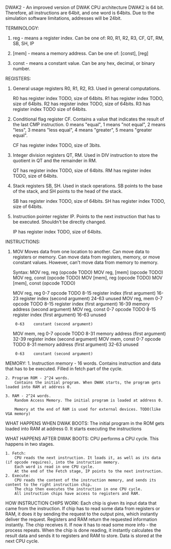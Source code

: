 DWAK2 - An improved version of DWAK CPU architecture
DWAK2 is 64 bit. Therefore, all instructions are 64bit, and one word is 64bits.
Due to the simulation software limitations, addresses will be 24bit.


TERMINOLOGY:
1. reg - means a register index. 
    Can be one of: R0, R1, R2, R3, CF, QT, RM, SB, SH, IP

2. [mem] - means a memory address.
    Can be one of: [const], [reg]

3. const - means a constant value.
    Can be any hex, decimal, or binary number.


REGISTERS:
1. General usage registers R0, R1, R2, R3.
    Used in general computations.
    
    R0 has register index TODO, size of 64bits.
    R1 has register index TODO, size of 64bits.
    R2 has register index TODO, size of 64bits.
    R3 has register index TODO size of 64bits.

2. Conditional flag register CF.
    Contains a value that indicates the result of the last CMP instruction.
        0 means "equal", 1 means "not equal",
        2 means "less", 3 means "less equal",
        4 means "greater", 5 means "greater equal".
        
    CF has register index TODO, size of 3bits.

3. Integer division registers QT, RM.
    Used in DIV instruction to store the quotient in QT and the remainder in RM.
    
    QT has register index TODO, size of 64bits.
    RM has register index TODO, size of 64bits.

4. Stack registers SB, SH.
    Used in stack operations. SB points to the base of the stack, and SH points to the head of the stack. 
    
    SB has register index TODO, size of 64bits.
    SH has register index TODO, size of 64bits.
    
5. Instruction pointer register IP.
    Points to the next instruction that has to be executed. Shouldn't be directly changed.
    
    IP has register index TODO, size of 64bits.


INSTRUCTIONS:
1. MOV
    Moves data from one location to another.
    Can move data to registers or memory.
    Can move data from registers, memory, or move constant values. However, can't move data from memory to memory.

    Syntax:
        MOV reg, reg        (opcode TODO)
        MOV reg, [mem]      (opcode TODO)
        MOV reg, const      (opcode TODO)
        MOV [mem], reg      (opcode TODO)
        MOV [mem], const    (opcode TODO)

    MOV reg, reg
        0-7     opcode TODO
        8-15    register index (first argument)
        16-23   register index (second argument)
        24-63   unused
    MOV reg, mem
        0-7     opcode TODO
        8-15    register index (first argument)
        16-39   memory address (second argument)
    MOV reg, const
        0-7     opcode TODO
        8-15    register index (first argument)
        16-63   unused

        0-63    constant (second argument)
    MOV mem, reg
        0-7     opcode TODO
        8-31    memory address (first argument)
        32-39   register index (second argument)
    MOV mem, const
        0-7     opcode TODO
        8-31    memory address (first argument)
        32-63   unused
        
        0-63    constant (second argument)


MEMORY:
    1. Instruction memory - 16 words.
        Contains instruction and data that has to be executed. Filled in fetch part of the cycle.
    
    2. Program ROM - 2^24 words.
        Contains the initial program. When DWAK starts, the program gets loaded into RAM at address 0.
    
    3. RAM - 2^24 words.
        Random Access Memory. The initial program is loaded at address 0.
        
        Memory at the end of RAM is used for external devices. TODO(like VGA memory)
    

WHAT HAPPENS WHEN DWAK BOOTS:
    The initial program in the ROM gets loaded into RAM at address 0. It starts executing the instructions


WHAT HAPPENS AFTER DWAK BOOTS:
    CPU performs a CPU cycle.
    This happens in two stages.

    1. Fetch:
        CPU reads the next instruction. It loads it, as well as its data (if opcode requires), into the instruction memory. 
        Each word is read in one CPU cycle.
        At the end of the Fetch stage, IP points to the next instruction.
    2. Execute:
        CPU reads the content of the instruction memory, and sends its content to the right instruction chip. 
        The chip then executes the instruction in one CPU cycle. 
        All instruction chips have access to registers and RAM.


HOW INSTRUCTION CHIPS WORK:
    Each chip is given its input data that came from the instruction. 
    If chip has to read some data from registers or RAM, it does it by sending the request to the output pins, which instantly deliver the request. 
    Registers and RAM return the requested information instantly. The chip receives it. If now it has to read some more info - the process repeats.
    When the chip is done reading, it instantly calculates the result data and sends it to registers and RAM to store.
    Data is stored at the next CPU cycle.

       
    
        
        
        
        

            
               
            
            
            
                
    
    
    
     



